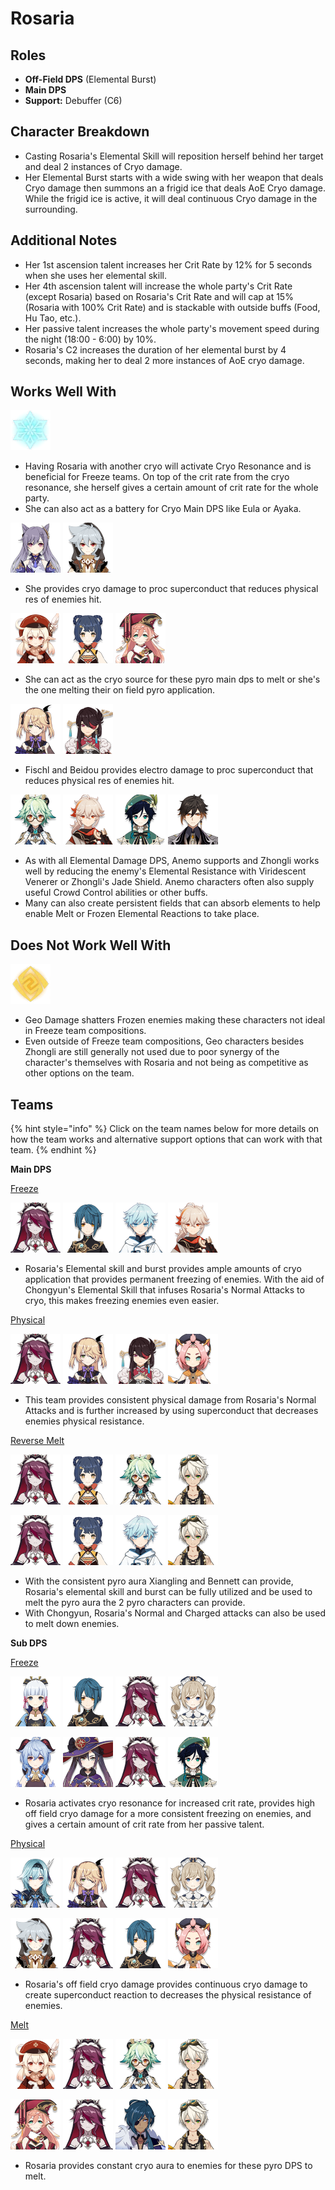 # Rosaria

## Roles

* **Off-Field DPS** \(Elemental Burst\)
* **Main DPS**
* **Support:** Debuffer \(C6\)

## Character Breakdown

* Casting Rosaria's Elemental Skill will reposition herself behind her target and deal 2 instances of Cryo damage.
* Her Elemental Burst starts with a wide swing with her weapon that deals Cryo damage then summons an a frigid ice that deals AoE Cryo damage. While the frigid ice is active, it will deal continuous Cryo damage in the surrounding.

## Additional Notes

* Her 1st ascension talent increases her Crit Rate by 12% for 5 seconds when she uses her elemental skill.
* Her 4th ascension talent will increase the whole party's Crit Rate \(except Rosaria\) based on Rosaria's Crit Rate and will cap at 15% \(Rosaria with 100% Crit Rate\) and is stackable with outside buffs \(Food, Hu Tao, etc.\).
* Her passive talent increases the whole party's movement speed during the night \(18:00 - 6:00\) by 10%. 
* Rosaria's C2 increases the duration of her elemental burst by 4 seconds, making her to deal 2 more instances of AoE cryo damage.

##   Works Well With

![](../../.gitbook/assets/element_cryo.webp) 

* Having Rosaria with another cryo will activate Cryo Resonance and is beneficial for Freeze teams. On top of the crit rate from the cryo resonance, she herself gives a certain amount of crit rate for the whole party. 
* She can also act as a battery for Cryo Main DPS like Eula or Ayaka.

![](../../.gitbook/assets/ui_avataricon_keqing.png) ![](../../.gitbook/assets/ui_avataricon_razor.png) 

* She provides cryo damage to proc superconduct that reduces physical res of enemies hit. 

![](../../.gitbook/assets/ui_avataricon_klee.png) ![](../../.gitbook/assets/ui_avataricon_xiangling.png) ![](../../.gitbook/assets/ui_avataricon_yanfei.png) 

* She can act as the cryo source for these pyro main dps to melt or she's the one melting their on field pyro application.

![](../../.gitbook/assets/ui_avataricon_fischl.png) ![](../../.gitbook/assets/ui_avataricon_beidou.png) 

* Fischl and Beidou provides electro damage to proc superconduct that reduces physical res of enemies hit. 

 ![](../../.gitbook/assets/ui_avataricon_sucrose.png) ![](../../.gitbook/assets/ui_avataricon_kazuha.png) ![](../../.gitbook/assets/ui_avataricon_venti.png) ![](../../.gitbook/assets/ui_avataricon_zhongli.png) 

* As with all Elemental Damage DPS, Anemo supports and Zhongli works well by reducing the enemy's Elemental Resistance with Viridescent Venerer or Zhongli's Jade Shield. Anemo characters often also supply useful Crowd Control abilities or other buffs.
* Many can also create persistent fields that can absorb elements to help enable Melt or Frozen Elemental Reactions to take place.

## Does Not Work Well With

![](../../.gitbook/assets/element_geo.webp) 

* Geo Damage shatters Frozen enemies making these characters not ideal in Freeze team compositions.
* Even outside of Freeze team compositions, Geo characters besides Zhongli are still generally not used due to poor synergy of the character's themselves with Rosaria and not being as competitive as other options on the team.

## Teams

{% hint style="info" %}
Click on the team names below for more details on how the team works and alternative support options that can work with that team.
{% endhint %}

**Main DPS**

[Freeze](../../teams/freeze.md)

![](../../.gitbook/assets/ui_avataricon_rosaria.png)  ![](../../.gitbook/assets/ui_avataricon_xingqiu.png) ![](../../.gitbook/assets/ui_avataricon_chongyun.png) ![](../../.gitbook/assets/ui_avataricon_kazuha.png) 

* Rosaria's Elemental skill and burst provides ample amounts of cryo application that provides permanent freezing of enemies. With the aid of Chongyun's Elemental Skill that infuses Rosaria's Normal Attacks to cryo, this makes freezing enemies even easier.

[Physical](../../teams/physical.md)

![](../../.gitbook/assets/ui_avataricon_rosaria.png) ![](../../.gitbook/assets/ui_avataricon_fischl.png) ![](../../.gitbook/assets/ui_avataricon_beidou.png) ![](../../.gitbook/assets/ui_avataricon_diona.png) 

* This team provides consistent physical damage from Rosaria's Normal Attacks and is further increased by using superconduct that decreases enemies physical resistance.

[Reverse Melt](../../teams/reverse-melt.md)

![](../../.gitbook/assets/ui_avataricon_rosaria.png) ![](../../.gitbook/assets/ui_avataricon_xiangling.png) ![](../../.gitbook/assets/ui_avataricon_sucrose.png) ![](../../.gitbook/assets/ui_avataricon_bennett.png) 

![](../../.gitbook/assets/ui_avataricon_rosaria.png) ![](../../.gitbook/assets/ui_avataricon_xiangling.png) ![](../../.gitbook/assets/ui_avataricon_chongyun.png) ![](../../.gitbook/assets/ui_avataricon_bennett.png) 

* With the consistent pyro aura Xiangling and Bennett can provide, Rosaria's elemental skill and burst can be fully utilized and be used to melt the pyro aura the 2 pyro characters can provide.
* With Chongyun, Rosaria's Normal and Charged attacks can also be used to melt down enemies.

**Sub DPS**

[Freeze](../../teams/freeze.md)

![](../../.gitbook/assets/ui_avataricon_ayaka.png) ![](../../.gitbook/assets/ui_avataricon_xingqiu.png) ![](../../.gitbook/assets/ui_avataricon_rosaria.png) ![](../../.gitbook/assets/ui_avataricon_barbara.png) 

![](../../.gitbook/assets/ui_avataricon_ganyu.png) ![](../../.gitbook/assets/ui_avataricon_mona.png) ![](../../.gitbook/assets/ui_avataricon_rosaria.png) ![](../../.gitbook/assets/ui_avataricon_venti.png) 

* Rosaria activates cryo resonance for increased crit rate, provides high off field cryo damage for a more consistent freezing on enemies, and gives a certain amount of crit rate from her passive talent.

[Physical](../../teams/physical.md)

![](../../.gitbook/assets/ui_avataricon_eula.png) ![](../../.gitbook/assets/ui_avataricon_fischl.png) ![](../../.gitbook/assets/ui_avataricon_rosaria.png) ![](../../.gitbook/assets/ui_avataricon_barbara.png) 

![](../../.gitbook/assets/ui_avataricon_razor.png) ![](../../.gitbook/assets/ui_avataricon_rosaria.png) ![](../../.gitbook/assets/ui_avataricon_xingqiu.png) ![](../../.gitbook/assets/ui_avataricon_diona.png) 

* Rosaria's off field cryo damage provides continuous cryo damage to create superconduct reaction to decreases the physical resistance of enemies.

[Melt](../../teams/melt.md)

![](../../.gitbook/assets/ui_avataricon_klee.png) ![](../../.gitbook/assets/ui_avataricon_rosaria.png) ![](../../.gitbook/assets/ui_avataricon_sucrose.png) ![](../../.gitbook/assets/ui_avataricon_bennett.png) 

![](../../.gitbook/assets/ui_avataricon_yanfei.png) ![](../../.gitbook/assets/ui_avataricon_rosaria.png) ![](../../.gitbook/assets/ui_avataricon_kaeya.png) ![](../../.gitbook/assets/ui_avataricon_bennett.png) 

* Rosaria provides constant cryo aura to enemies for these pyro DPS to melt.


